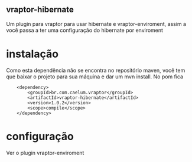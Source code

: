 ## vraptor-hibernate

Um plugin para vraptor para usar hibernate e vraptor-enviroment, assim a você passa a ter uma configuração do hibernate por enviroment

# instalação

Como esta dependência não se encontra no repositório maven, você tem que baixar o projeto para sua máquina e dar um mvn install.
No pom fica

		<dependency>
			<groupId>br.com.caelum.vraptor</groupId>
			<artifactId>vraptor-hibernate</artifactId>
			<version>1.0.2</version>
			<scope>compile</scope>
		</dependency>
		
# configuração

Ver o plugin vraptor-enviroment